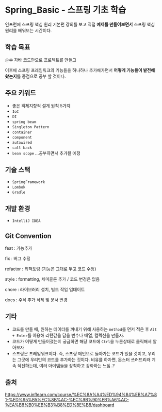 # Spring_Basic - 스프링 기초 학습

인프런에 스프링 핵심 원리 기본편 강의를 보고 직접 **예제를 만들어보면서** 스프링 핵심 원리를 배워보는 시간이다.

## 학습 목표

순수 자바 코드만으로 프로젝트를 만들고

이후에 스프링 프레임워크의 기능들을 하나하나 추가해가면서 **어떻게 기능들이 발전해왔는지**를 중점으로 공부 할 것이다.

## 주요 키워드

- 좋은 객체지향적 설계 원칙 5가지
- `IoC`
- `DI`
- `spring bean`
- `Singleton Pattern`
- `container`
- `component`
- `autowired`
- `call back`
- `bean scope`
...공부하면서 추가될 예정

## 기술 스택

- `SpringFramework`
- `Lombok`
- `Gradle`

## 개발 환경

- `IntelliJ IDEA`

## Git Convention

feat : 기능추가

fix : 버그 수정

refactor : 리팩토링 (기능은 그대로 두고 코드 수정)

style : formatting, 세미콜론 추가 / 코드 변경은 없음

chore : 라이브러리 설치, 빌드 작업 업데이트

docs : 주석 추가 삭제 및 문서 변경

## 기타

- 코드를 만들 때, 원하는 데이터를 꺼내기 위해 사용하는  `method`를 먼저 적은 후 `Alt + Enter`를 이용해 리턴값을 담을 변수나 배열, 컬렉션을 만들자.
- 코드가 어떻게 만들어졌는지 궁금하면 해당 코드에 `Ctrl`을 누른상태로 클릭해서 알아보자
- 스프링은 프레임워크이다. 즉, 스프링 메인으로 돌아가는 코드가 있을 것이고, 우리는 그곳에 우리만의 코드를 추가하는 것이다. 비유를 하자면, 몬스터 쓰러뜨리러 계속 직진하는데, 여러 아이템들을 장착하고 강화하는 느낌..?

## 출처

https://www.inflearn.com/course/%EC%8A%A4%ED%94%84%EB%A7%81-%ED%95%B5%EC%8B%AC-%EC%9B%90%EB%A6%AC-%EA%B8%B0%EB%B3%B8%ED%8E%B8/dashboard
